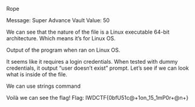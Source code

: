 Rope

Message: Super Advance Vault
Value: 50

We can see that the nature of the file is a Linux executable 64-bit architecture. Which means it’s for Linux OS. 



Output of the program when ran on Linux OS.
 
It seems like it requires a login credentials. When tested with dummy credentials, it output “user doesn’t exist” prompt. Let’s see if we can look what is inside of the file.  

We can use strings command

 
Voilà we can see the flag!
Flag: IWDCTF{0bfU51c@+1on_15_1mP0r+@n+}
